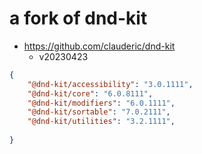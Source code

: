 # a fork of dnd-kit
- https://github.com/clauderic/dnd-kit
  - v20230423

```JSON
{
    "@dnd-kit/accessibility": "3.0.1111",
    "@dnd-kit/core": "6.0.8111",
    "@dnd-kit/modifiers": "6.0.1111",
    "@dnd-kit/sortable": "7.0.2111",
    "@dnd-kit/utilities": "3.2.1111",
    
}
```

